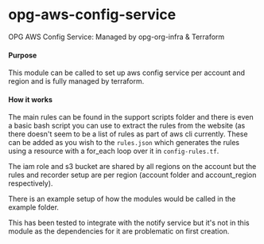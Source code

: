# opg-aws-config-service
OPG AWS Config Service: Managed by opg-org-infra &amp; Terraform

#### Purpose

This module can be called to set up aws config service per account and region 
and is fully managed by terraform. 

#### How it works

The main rules can be found in the support scripts folder and there is even a basic 
bash script you can use to extract the rules from the website (as there doesn't seem to be 
a list of rules as part of aws cli currently. These can be added as you wish 
to the `rules.json` which generates the rules using a resource with a for_each loop over it 
in `config-rules.tf`.

The iam role and s3 bucket are shared by all regions on the account but the rules and 
recorder setup are per region (account folder and account_region respectively).

There is an example setup of how the modules would be called in the example folder.

This has been tested to integrate with the notify service but it's not in this module as 
the dependencies for it are problematic on first creation.

